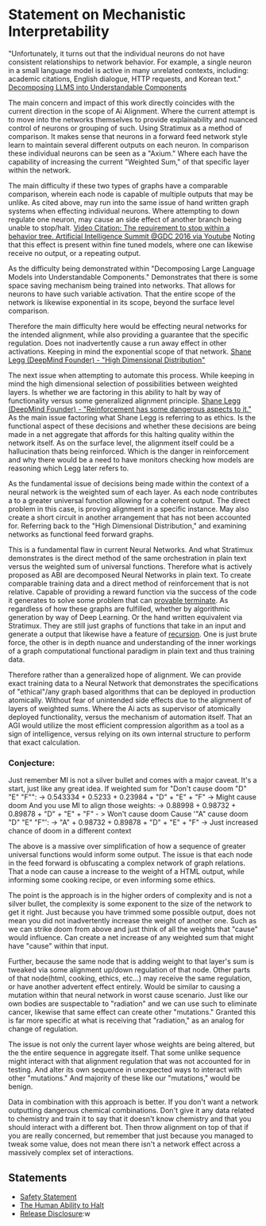 # Statement on Mechanistic Interpretability
"Unfortunately, it turns out that the individual neurons do not have consistent relationships to network behavior. For example, a single neuron in a small language model is active in many unrelated contexts, including: academic citations, English dialogue, HTTP requests, and Korean text." [Decomposing LLMS into Understandable Components](https://www.anthropic.com/index/decomposing-language-models-into-understandable-components)

The main concern and impact of this work directly coincides with the current direction in the scope of Ai Alignment. Where the current attempt is to move into the networks themselves to provide explainability and nuanced control of neurons or grouping of such. Using Stratimux as a method of comparison. It makes sense that neurons in a forward feed network style learn to maintain several different outputs on each neuron. In comparison these individual neurons can be seen as a "Axium." Where each have the capability of increasing the current "Weighted Sum," of that specific layer within the network.

The main difficulty if these two types of graphs have a comparable comparison, wherein each node is capable of multiple outputs that may be unlike. As cited above, may run into the same issue of hand written graph systems when effecting individual neurons. Where attempting to down regulate one neuron, may cause an side effect of another branch being unable to stop/halt. [Video Citation: The requirement to stop within a behavior tree. Artificial Intelligence Summit @GDC 2016 via Youtube](https://youtube.com/clip/UgkxtZlIbvaMv0OUCJ5kJFiaUCjmEQCBD0C6?si=tkrAkvbpqByq096U) Noting that this effect is present within fine tuned models, where one can likewise receive no output, or a repeating output.

As the difficulty being demonstrated within "Decomposing Large Language Models into Understandable Components." Demonstrates that there is some space saving mechanism being trained into networks. That allows for neurons to have such variable activation. That the entire scope of the network is likewise exponential in its scope, beyond the surface level comparison.

Therefore the main difficulty here would be effecting neural networks for the intended alignment, while also providing a guarantee that the specific regulation. Does not inadvertently cause a run away effect in other activations. Keeping in mind the exponential scope of that network.
[Shane Legg (DeepMind Founder) - "High Dimensional Distribution"](https://youtube.com/clip/UgkxdUzTJNLBNf3o3hdQFq4Vs3jdQqXSDsuS?si=rckF9heUS4fVQfFV)

The next issue when attempting to automate this process. While keeping in mind the high dimensional selection of possibilities between weighted layers. Is whether we are factoring in this ability to halt by way of functionality versus some generalized alignment principle.
[Shane Legg (DeepMind Founder) - "Reinforcement has some dangerous aspects to it."](https://youtube.com/clip/Ugkx94rHRlwdiUdzphZTM0ZYRK_pmQUKstk3?si=Y6qohoaqNbacdf8h) As the main issue factoring what Shane Legg is referring to as ethics. Is the functional aspect of these decisions and whether these decisions are being made in a net aggregate that affords for this halting quality within the network itself. As on the surface level, the alignment itself could be a hallucination thats being reinforced. Which is the danger in reinforcement and why there would be a need to have monitors checking how models are reasoning which Legg later refers to.

As the fundamental issue of decisions being made within the context of a neural network is the weighted sum of each layer. As each node contributes a to a greater universal function allowing for a coherent output. The direct problem in this case, is proving alignment in a specific instance. May also create a short circuit in another arrangement that has not been accounted for. Referring back to the "High Dimensional Distribution," and examining networks as functional feed forward graphs.

This is a fundamental flaw in current Neural Networks. And what Stratimux demonstrates is the direct method of the same orchestration in plain text versus the weighted sum of universal functions. Therefore what is actively proposed as ABI are decomposed Neural Networks in plain text. To create comparable training data and a direct method of reinforcement that is not relative. Capable of providing a reward function via the success of the code it generates to solve some problem that can [provable terminate](https://en.m.wikipedia.org/wiki/Total_functional_programming). As regardless of how these graphs are fulfilled, whether by algorithmic generation by way of Deep Learning. Or the hand written equivalent via Stratimux. They are still just graphs of functions that take in an input and generate a output that likewise have a feature of [recursion](https://blog.gdeltproject.org/llm-infinite-loops-failure-modes-the-current-state-of-llm-entity-extraction/). One is just brute force, the other is in depth nuance and understanding of the inner workings of a graph computational functional paradigm in plain text and thus training data.

Therefore rather than a generalized hope of alignment. We can provide exact training data to a Neural Network that demonstrates the specifications of "ethical"/any graph based algorithms that can be deployed in production atomically. Without fear of unintended side effects due to the alignment of layers of weighted sums. Where the Ai acts as supervisor of atomically deployed functionality, versus the mechanism of automation itself. That an AGI would utilize the most efficient compression algorithm as a tool as a sign of intelligence, versus relying on its own internal structure to perform that exact calculation.

### Conjecture:
Just remember MI is not a silver bullet and comes with a major caveat. It's a start, just like any great idea.
If weighted sum for "Don't cause doom "D" "E" "F"":  ->  0.543334 + 0.5233 + 0.23984 + "D" + "E" + "F" -> Might cause doom
And you use MI to align those weights:               ->  0.88998 + 0.98732 + 0.89878 + "D" + "E" + "F" - > Won't cause doom
Cause '"A" cause doom "D" "E" "F"':                  ->  "A" + 0.98732 + 0.89878 + "D" + "E" + "F" -> Just increased chance of doom in a different context

The above is a massive over simplification of how a sequence of greater universal functions would inform some output. The issue is that each node in the feed forward is obfuscating a complex network of graph relations. That a node can cause a increase to the weight of a HTML output, while informing some cooking recipe, or even informing some ethics.

The point is the approach is in the higher orders of complexity and is not a silver bullet, the complexity is some exponent to the size of the network to get it right. Just because you have trimmed some possible output, does not mean you did not inadvertently increase the weight of another one. Such as we can strike doom from above and just think of all the weights that "cause" would influence. Can create a net increase of any weighted sum that might have "cause" within that input.

Further, because the same node that is adding weight to that layer's sum is tweaked via some alignment up/down regulation of that node. Other parts of that node(html, cooking, ethics, etc...) may receive the same regulation, or have another advertent effect entirely. Would be similar to causing a mutation within that neural network in worst cause scenario. Just like our own bodies are suspectable to "radiation" and we can use such to eliminate cancer, likewise that same effect can create other "mutations." Granted this is far more specific at what is receiving that "radiation," as an analog for change of regulation.

The issue is not only the current layer whose weights are being altered, but the the entire sequence in aggregate itself. That some unlike sequence might interact with that alignment regulation that was not accounted for in testing. And alter its own sequence in unexpected ways to interact with other "mutations." And majority of these like our "mutations," would be benign.

Data in combination with this approach is better. If you don't want a network outputting dangerous chemical combinations. Don't give it any data related to chemistry and train it to say that it doesn't know chemistry and that you should interact with a different bot. Then throw alignment on top of that if you are really concerned, but remember that just because you managed to tweak some value, does not mean there isn't a network effect across a massively complex set of interactions.

## Statements
* [Safety Statement](https://github.com/Phuire-Research/Stratimux/blob/main/StatementSafety.md)
* [The Human Ability to Halt](https://github.com/Phuire-Research/Stratimux/blob/main/StatementHH.md)
* [Release Disclosure](https://github.com/Phuire-Research/Stratimux/blob/main/ReleaseDisclosure.md):w